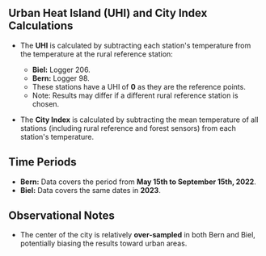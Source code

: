 ## Urban Heat Island (UHI) and City Index Calculations

- The **UHI** is calculated by subtracting each station's temperature from the temperature at the rural reference station:
  - **Biel:** Logger 206.
  - **Bern:** Logger 98.
  - These stations have a UHI of **0** as they are the reference points.
  - Note: Results may differ if a different rural reference station is chosen.

- The **City Index** is calculated by subtracting the mean temperature of all stations (including rural reference and forest sensors) from each station's temperature.

## Time Periods
- **Bern:** Data covers the period from **May 15th to September 15th, 2022**.
- **Biel:** Data covers the same dates in **2023**.

## Observational Notes
- The center of the city is relatively **over-sampled** in both Bern and Biel, potentially biasing the results toward urban areas.
